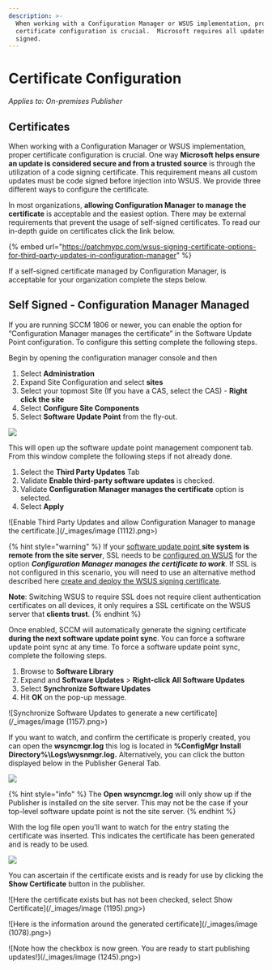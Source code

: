 ```yaml
---
description: >-
  When working with a Configuration Manager or WSUS implementation, proper
  certificate configuration is crucial.  Microsoft requires all updates to be
  signed.
---
```


# Certificate Configuration

_Applies to: On-premises Publisher_

## Certificates

When working with a Configuration Manager or WSUS implementation, proper certificate configuration is crucial. One way **Microsoft helps ensure an update is considered secure and from a trusted source** is through the utilization of a code signing certificate. This requirement means all custom updates must be code signed before injection into WSUS. We provide three different ways to configure the certificate.

In most organizations, **allowing Configuration Manager to manage the certificate** is acceptable and the easiest option. There may be external requirements that prevent the usage of self-signed certificates. To read our in-depth guide on certificates click the link below.

{% embed url="https://patchmypc.com/wsus-signing-certificate-options-for-third-party-updates-in-configuration-manager" %}

If a self-signed certificate managed by Configuration Manager, is acceptable for your organization complete the steps below.

## Self Signed - Configuration Manager Managed

If you are running SCCM 1806 or newer, you can enable the option for “Configuration Manager manages the certificate” in the Software Update Point configuration. To configure this setting complete the following steps.

Begin by opening the configuration manager console and then

1. Select **Administration**
2. Expand Site Configuration and select **sites**
3. Select your topmost Site (If you have a CAS, select the CAS) - **Right click the site**
4. Select **Configure Site Components**
5. Select **Software Update Point** from the fly-out.

![](../../_images/image-\(1194\).png%3E)

This will open up the software update point management component tab. From this window complete the following steps if not already done.

1. Select the **Third Party Updates** Tab
2. Validate **Enable third-party software updates** is checked.
3. Validate **Configuration Manager manages the certificate** option is selected.
4. Select **Apply**

!\[Enable Third Party Updates and allow Configuration Manager to manage the certificate.]\(/\_images/image (1112).png>)

{% hint style="warning" %}
If your [software update point ](https://docs.microsoft.com/en-us/mem/configmgr/sum/get-started/install-a-software-update-point)**site system is remote from the site server**, SSL needs to be [configured on WSUS](https://docs.microsoft.com/en-us/mem/configmgr/sum/get-started/software-update-point-ssl) for the option _**Configuration Manager manages the certificate to work**_. If SSL is not configured in this scenario, you will need to use an alternative method described here [create and deploy the WSUS signing certificate](https://patchmypc.com/how-to-deploy-the-wsus-signing-certificate-for-third-party-software-updates).

**Note**: Switching WSUS to require SSL does not require client authentication certificates on all devices, it only requires a SSL certificate on the WSUS server that **clients trust**.
{% endhint %}

Once enabled, SCCM will automatically generate the signing certificate **during the next software update point sync**. You can force a software update point sync at any time. To force a software update point sync, complete the following steps.

1. Browse to **Software Library**
2. Expand and **Software Updates** > **Right-click All Software Updates**
3. Select **Synchronize Software Updates**
4. Hit **OK** on the pop-up message.

!\[Synchronize Software Updates to generate a new certificate]\(/\_images/image (1157).png>)

If you want to watch, and confirm the certificate is properly created, you can open the **wsyncmgr.log** this log is located in **%ConfigMgr Install Directory%\Logs\wysnmgr.log.** Alternatively, you can click the button displayed below in the Publisher General Tab.

![](../../_images/image-\(1172\).png%3E)

{% hint style="info" %}
The **Open wsyncmgr.log** will only show up if the Publisher is installed on the site server. This may not be the case if your top-level software update point is not the site server.
{% endhint %}

With the log file open you'll want to watch for the entry stating the certificate was inserted. This indicates the certificate has been generated and is ready to be used.

![](../../_images/image-\(1222\).png%3E)

You can ascertain if the certificate exists and is ready for use by clicking the **Show Certificate** button in the publisher.

!\[Here the certificate exists but has not been checked, select Show Certificate]\(/\_images/image (1195).png>)

!\[Here is the information around the generated certificate]\(/\_images/image (1078).png>)

!\[Note how the checkbox is now green. You are ready to start publishing updates!]\(/\_images/image (1245).png>)
